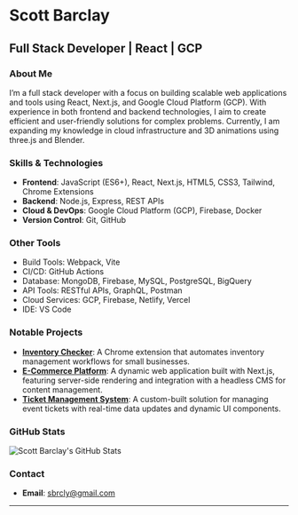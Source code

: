 # Scott Barclay

## Full Stack Developer | React | GCP

### About Me
I’m a full stack developer with a focus on building scalable web applications and tools using React, Next.js, and Google Cloud Platform (GCP). With experience in both frontend and backend technologies, I aim to create efficient and user-friendly solutions for complex problems. Currently, I am expanding my knowledge in cloud infrastructure and 3D animations using three.js and Blender.

### Skills & Technologies
- **Frontend**: JavaScript (ES6+), React, Next.js, HTML5, CSS3, Tailwind, Chrome Extensions
- **Backend**: Node.js, Express, REST APIs
- **Cloud & DevOps**: Google Cloud Platform (GCP), Firebase, Docker
- **Version Control**: Git, GitHub
### Other Tools
- Build Tools: Webpack, Vite
- CI/CD: GitHub Actions
- Database: MongoDB, Firebase, MySQL, PostgreSQL, BigQuery
- API Tools: RESTful APIs, GraphQL, Postman
- Cloud Services: GCP, Firebase, Netlify, Vercel
- IDE: VS Code

### Notable Projects
- **[Inventory Checker](#)**: A Chrome extension that automates inventory management workflows for small businesses.
- **[E-Commerce Platform](#)**: A dynamic web application built with Next.js, featuring server-side rendering and integration with a headless CMS for content management.
- **[Ticket Management System](#)**: A custom-built solution for managing event tickets with real-time data updates and dynamic UI components.

### GitHub Stats
![Scott Barclay's GitHub Stats](https://github-readme-stats.vercel.app/api?username=scottbarclay&show_icons=true&theme=default)

### Contact
- **Email**: [sbrcly@gmail.com](mailto:sbrcly@gmail.com)

---

